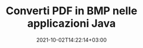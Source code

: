 ---
############################# Static ############################
layout: "autogen-gist"
date: 2021-10-02T14:22:14+03:00
draft: false
path: "it/total/java/conversion/pdf-to-bmp/"
other_out_formats: "DOC DOCX DOCM DOT DOTX DOTM TXT RTF HTML HTM MHTML MHT XLS XLSX XLSM XLSB XLT XLTX XLTM XLAM CSV TSV DIF SXC FODS PPT PPTX PPTM PPS PPSX PPSM POT POTX POTM ODT OTT OTP ODP ODS EMZ WMZ SVG SVGZ XPS TEX DCM WMF EMF BMP PNG GIF JPEG TIFF ICO WEBP JP2 TGA PSB PSD EPUB MD DICOM FODP JPG"
ad_headline: "Converti PDF in BMP | Java"
ad_description: "La più accurata soluzione di conversione di documenti da PDF a BMP per applicazioni Java."

############################# Head ############################
head_title: "Converti PDF in BMP in Java - API di conversione PDF"
head_description: "Converti PDF in BMP nelle applicazioni Java. API di conversione da PDF a BMP veloce e precisa per Java per convertire PDF in documenti, immagini e oltre 100 altri formati di file."

############################# Header ############################
title: "Converti PDF in BMP nelle applicazioni Java"
description: "Converti file PDF in BMP in applicazioni Java utilizzando funzionalità flessibili di conversione dei documenti per manipolare l'aspetto del formato del documento convertito. Converti facilmente l'intero documento in una volta o scegli pagine specifiche del file PDF in base ai numeri di pagina o agli intervalli di pagine selettivi e converti in un'ampia gamma di formati di documenti supportati come documenti di elaborazione testi, fogli di calcolo Excel, presentazioni PowerPoint, Photoshop, eBook, web e immagini."

############################# SubMenu ############################
submenu:
    enable: false

############################# Content ############################
content:
    enable: true
    block:
    - title_left: "Come convertire PDF in BMP in Java"
      content_left: |
          Esegui la conversione di file PDF in file BMP in Java utilizzando tre semplici passaggi. Utilizzando l'esempio di codice seguente: visualizza il documento convertito così com'è o esegui il rendering ulteriormente per visualizzarlo come file HTML senza installare alcun software esterno.

          -   Crea una nuova istanza della classe **Converter** e carica il file PDF
          -   Imposta **ConvertOptions** per il tipo di file BMP
          -   Chiama il metodo **Convert** dell'istanza di classe **Converter** per la conversione in BMP
          -   Imposta le opzioni per il visualizzatore HTML
          -   Crea un oggetto **Viewer** per visualizzare BMP convertito come HTML
          
      title_right: "Download e istruzioni di installazione"
      content_right: |
          Sono necessari gli spazi dei nomi `GroupDocs.Conversion` e `GroupDocs.Viewer` per convertire tra oltre 100 documenti e formati di file immagine come PDF, Microsoft Word, Excel, PowerPoint, Project, Visio, Outlook, HTML e diagrammi. Esplora altre [API Java per documenti Office](https://products.conholdate.com/total/java/) offerte da Conholdate.Total.
          
          Ottieni i rispettivi file assembly da [Scarica](https://downloads.conholdate.com/total/java) o recupera l'intero pacchetto da [Maven](https://repository.conholdate.com/webapp/#/artifacts/browse/tree/General/repo) per aggiungere `Conholdate.Total` direttamente nel tuo spazio di lavoro.
          
      gisthash: "1b2b5b5a97415ef538ac358347f27174"
      gistfile: "pdf-to-word-conversion-in-java-and-html-viewer.java"

    - title_left: "Converti PDF in documenti Word in Java"
      content_left: |
          Diventa più facile convertire da PDF a un documento Word in applicazioni basate su Java con le API Conholdate.Total. Il file PDF si trasforma perfettamente in un file Word (DOCX) e supporta un set aggiuntivo di funzionalità di formattazione del documento per personalizzare il layout del file di output in base alle proprie esigenze. Puoi facilmente modificare il contenuto come testo, tabelle, immagini ed elenchi dal documento Word convertito.

          -   Crea una nuova istanza della classe **Converter** e carica **PDF** come file di input
          -   Istanzia **WordProcessingConvertOptions** come opzione di conversione
          -   Chiama il metodo **Convert** dell'istanza di classe **Converter** per la conversione in **DOCX**
          
      title_right: "Estrazione delle informazioni del documento di origine"
      content_right: |
          La funzione di estrazione delle informazioni sui documenti non solo consente di ottenere le informazioni di base sul file del documento di origine, ma supporta anche l'estrazione di alcune preziose informazioni specifiche sul formato di file come le date di inizio e fine del progetto di un file Microsoft Project, eventuali restrizioni di stampa su un documento PDF, elenco di cartelle racchiuse in un file di dati di Outlook ecc.

          Converti i formati di file di documenti più diffusi su diversi sistemi operativi come Windows, Linux o macOS mentre utilizzi ambienti di sviluppo come NetBeans, IntelliJ IDEA ed Eclipse.
          
      gisthash: "1b2b5b5a97415ef538ac358347f27174"
      gistfile: "pdf-to-word-conversion.java"

    - title_left: "Converti PDF in Excel in Java"
      content_left: |
          Trasforma PDF in fogli di calcolo Excel utilizzando poche righe di codice Java. Il contenuto di un file PDF viene convertito in righe e colonne di un foglio di lavoro Excel che può essere modificato facilmente in base alle tue esigenze. Un file PDF può essere convertito in questi formati di fogli di calcolo (XLS, XLSX, XLSM, XLSB, XLTX, XLT), OpenDocument (ODS, OTS) e Apple iWork Numbers.

          -   Crea una nuova istanza della classe **Converter** e carica **PDF** come file di input
          -   Istanzia **SpreadsheetConvertOptions** come opzione di conversione
          -   Chiama il metodo **Convert** dell'istanza di classe **Converter** per la conversione in **XLSX**
        
      title_right: "Memorizzazione nella cache dei risultati del documento convertito"
      content_right: |
          In alcuni casi, la dimensione del documento convertito è maggiore e la conversione richiede tempo. La libreria di conversione dei documenti offre la funzione di memorizzazione nella cache per gestire in modo efficiente tali situazioni e accelerare il processo di conversione ripetitivo. Abilita l'interfaccia ICache per lavorare con l'implementazione della cache personalizzata utilizzando il punto di estensione e controlla la conversione della cache, come preferisci.

          Il risultato della conversione viene salvato nell'unità locale per impostazione predefinita ma qualsiasi tipo di archiviazione cache può essere supportata implementando le interfacce appropriate come Amazon S3, Dropbox, Google Drive, Windows Azure, Reddis o qualsiasi altro.
          
      gisthash: "1b2b5b5a97415ef538ac358347f27174"
      gistfile: "pdf-to-excel-conversion.java"

    - title_left: "Converti PDF in PowerPoint in Java"
      content_left: |
          La conversione di diapositive da PDF a PowerPoint (PPT, PPTX) è più veloce con Conholdate.Total per le API Java. Una volta convertito, puoi facilmente modificare le presentazioni e le diapositive di PowerPoint in Microsoft PowerPoint.

          -   Crea una nuova istanza della classe **Converter** e carica **PDF** come file di input
          -   Istanzia **PresentationConvertOptions** come opzione di conversione
          -   Chiama il metodo **Convert** dell'istanza di classe **Converter** per la conversione in **PPTX**
          
      title_right: "Carica e converti documenti ubicati in remoto"
      content_right: |
          Utilizzando Conholdate.Total per Java, gli sviluppatori possono caricare e convertire documenti da varie posizioni remote e risorse di archiviazione di documenti cloud come Amazon S3, Microsoft Azure Blob, FTP, disco locale, stream o un semplice URL. Devi solo specificare il metodo per ottenere un flusso di documenti posizionato in remoto e quindi passarlo alla classe Converter come costruttore.
          
          La [libreria di conversione PDF Java](https://products.groupdocs.com/conversion/java/) supporta anche il caricamento e la conversione di documenti protetti con una password all'interno delle applicazioni basate su Java.
          
      gisthash: "1b2b5b5a97415ef538ac358347f27174"
      gistfile: "pdf-to-powerpoint-conversion.java"

    - title_left: "Converti PDF in immagini in Java"
      content_left: |
          Converti PDF in formati immagine come JPG, PNG, GIF, BMP, TIFF e molti altri con una qualità e una risoluzione dell'immagine precise. Trasforma l'intero file PDF o scegli tra alcune pagine selezionate da convertire in immagini.

          -   Crea una nuova istanza della classe **Converter** e carica **PDF** come file di input
          -   Dichiara il delegato **SavePageStream** per salvare la pagina del documento convertito nello stream
          -   Specifica **JPG** come formato di output desiderato passandogli l'oggetto **ImageConvertOptions**
          -   Chiama il metodo **Convert** dell'istanza di classe **Converter** per la conversione in **JPG**
          
      title_right: "Aggiungi filigrane di testo o immagini ai documenti"
      content_right: |
          Converti accuratamente i documenti esattamente come il file originale e applica filigrane di testo o immagini alle pagine del documento convertito. Timbra le filigrane in modo intelligente utilizzando una serie di opzioni di filigrana per gestire font, colore, larghezza, altezza, angolo di rotazione, trasparenza e posizionare la filigrana sullo sfondo delle pagine del documento.
          
          Il rilevamento automatico del formato del documento di origine è un'altra caratteristica utile per recuperare l'estensione del file stesso in alcuni casi in cui il file di origine è presentato sotto forma di flusso di byte. Gli sviluppatori possono anche ottenere un elenco completo di tutti i formati di conversione supportati durante la conversione di un documento in un altro formato di file chiamando il metodo **GetPossibleConversions** dell'oggetto Converter.
          
      gisthash: "1b2b5b5a97415ef538ac358347f27174"
      gistfile: "pdf-to-image-conversion.java"

############################# About Formats ############################
about_formats:
    enable: false
############################# More Formats ############################
more_formats:
    enable: true
    auto: false
    other_out_formats: DOC DOCX DOCM DOT DOTX DOTM TXT RTF HTML HTM MHTML MHT XLS XLSX XLSM XLSB XLT XLTX XLTM XLAM CSV TSV DIF SXC FODS PPT PPTX PPTM PPS PPSX PPSM POT POTX POTM ODT OTT OTP ODP ODS EMZ WMZ SVG SVGZ XPS TEX DCM WMF EMF BMP PNG GIF JPEG TIFF ICO WEBP JP2 TGA PSB PSD EPUB MD DICOM FODP JPG
############################# Back to top ###############################
back_to_top:
  enable: true
---